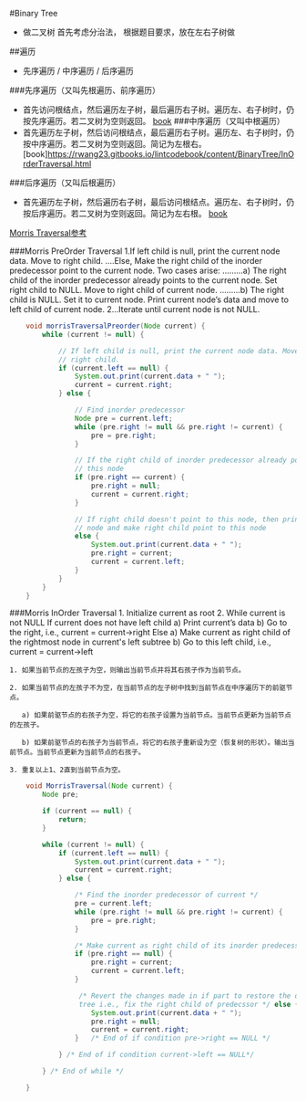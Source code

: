 #Binary Tree
- 做二叉树 首先考虑分治法， 根据题目要求，放在左右子树做


##遍历
- 先序遍历 / 中序遍历 / 后序遍历

###先序遍历（又叫先根遍历、前序遍历）
- 首先访问根结点，然后遍历左子树，最后遍历右子树。遍历左、右子树时，仍按先序遍历。若二叉树为空则返回。
[book](https://rwang23.gitbooks.io/lintcodebook/content/BinaryTree/PreOrderTraversal.html)
###中序遍历（又叫中根遍历）
- 首先遍历左子树，然后访问根结点，最后遍历右子树。遍历左、右子树时，仍按中序遍历。若二叉树为空则返回。简记为左根右。
[book]https://rwang23.gitbooks.io/lintcodebook/content/BinaryTree/InOrderTraversal.html

###后序遍历（又叫后根遍历）
- 首先遍历左子树，然后遍历右子树，最后访问根结点。遍历左、右子树时，仍按后序遍历。若二叉树为空则返回。简记为左右根。
[book](https://rwang23.gitbooks.io/lintcodebook/content/BinaryTree/PostOrderTraversal.html)

[Morris Traversal参考](http://www.cnblogs.com/AnnieKim/archive/2013/06/15/MorrisTraversal.html)

###Morris PreOrder Traversal
	1.If left child is null, print the current node data. Move to right child.
	….Else, Make the right child of the inorder predecessor point to the current node. Two cases arise:
	………a) The right child of the inorder predecessor already points to the current node. Set right child to NULL. Move to right child of current node.
	………b) The right child is NULL. Set it to current node. Print current node’s data and move to left child of current node.
	2...Iterate until current node is not NULL.


```java
    void morrisTraversalPreorder(Node current) {
        while (current != null) {

            // If left child is null, print the current node data. Move to
            // right child.
            if (current.left == null) {
                System.out.print(current.data + " ");
                current = current.right;
            } else {

                // Find inorder predecessor
                Node pre = current.left;
                while (pre.right != null && pre.right != current) {
                    pre = pre.right;
                }

                // If the right child of inorder predecessor already points to
                // this node
                if (pre.right == current) {
                    pre.right = null;
                    current = current.right;
                }

                // If right child doesn't point to this node, then print this
                // node and make right child point to this node
                else {
                    System.out.print(current.data + " ");
                    pre.right = current;
                    current = current.left;
                }
            }
        }
    }
```

###Morris InOrder Traversal
	1. Initialize current as root
	2. While current is not NULL
	   If current does not have left child
	      a) Print current’s data
	      b) Go to the right, i.e., current = current->right
	   Else
	      a) Make current as right child of the rightmost node in current's left subtree
	      b) Go to this left child, i.e., current = current->left

	1. 如果当前节点的左孩子为空，则输出当前节点并将其右孩子作为当前节点。

	2. 如果当前节点的左孩子不为空，在当前节点的左子树中找到当前节点在中序遍历下的前驱节点。

	   a) 如果前驱节点的右孩子为空，将它的右孩子设置为当前节点。当前节点更新为当前节点的左孩子。

	   b) 如果前驱节点的右孩子为当前节点，将它的右孩子重新设为空（恢复树的形状）。输出当前节点。当前节点更新为当前节点的右孩子。

	3. 重复以上1、2直到当前节点为空。

```java
    void MorrisTraversal(Node current) {
        Node pre;

        if (current == null) {
            return;
        }

        while (current != null) {
            if (current.left == null) {
                System.out.print(current.data + " ");
                current = current.right;
            } else {

                /* Find the inorder predecessor of current */
                pre = current.left;
                while (pre.right != null && pre.right != current) {
                    pre = pre.right;
                }

                /* Make current as right child of its inorder predecessor */
                if (pre.right == null) {
                    pre.right = current;
                    current = current.left;
                }

                 /* Revert the changes made in if part to restore the original
                 tree i.e., fix the right child of predecssor */ else {
                 	System.out.print(current.data + " ");
                    pre.right = null;
                    current = current.right;
                }   /* End of if condition pre->right == NULL */

            } /* End of if condition current->left == NULL*/

        } /* End of while */

    }
```
